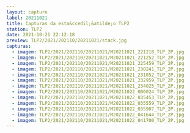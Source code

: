 ```yaml
---
layout: capture
label: 20211021
title: Capturas da esta&ccedil;&atilde;o TLP2
station: TLP2
date: 2021-10-21 22:12:18
preview: TLP2/2021/202110/20211021/stack.jpg
capturas:
  - imagem: TLP2/2021/202110/20211021/M20211021_221218_TLP_2P.jpg
  - imagem: TLP2/2021/202110/20211021/M20211021_221252_TLP_2P.jpg
  - imagem: TLP2/2021/202110/20211021/M20211021_225459_TLP_2P.jpg
  - imagem: TLP2/2021/202110/20211021/M20211021_230241_TLP_2P.jpg
  - imagem: TLP2/2021/202110/20211021/M20211021_231052_TLP_2P.jpg
  - imagem: TLP2/2021/202110/20211021/M20211021_232959_TLP_2P.jpg
  - imagem: TLP2/2021/202110/20211021/M20211021_234025_TLP_2P.jpg
  - imagem: TLP2/2021/202110/20211021/M20211022_000024_TLP_2P.jpg
  - imagem: TLP2/2021/202110/20211021/M20211022_035453_TLP_2P.jpg
  - imagem: TLP2/2021/202110/20211021/M20211022_035559_TLP_2P.jpg
  - imagem: TLP2/2021/202110/20211021/M20211022_035907_TLP_2P.jpg
  - imagem: TLP2/2021/202110/20211021/M20211022_041644_TLP_2P.jpg
  - imagem: TLP2/2021/202110/20211021/M20211022_041700_TLP_2P.jpg
---
```

